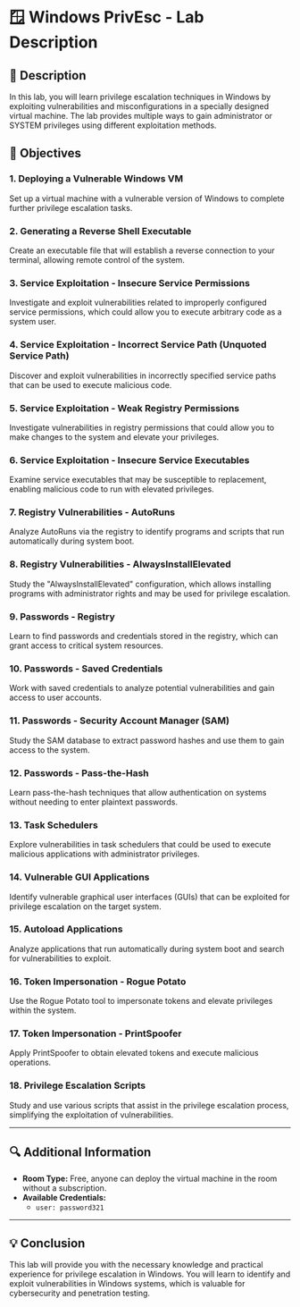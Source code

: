# 🪟 Windows PrivEsc - Lab Description

## 📜 Description
In this lab, you will learn privilege escalation techniques in Windows by exploiting vulnerabilities and misconfigurations in a specially designed virtual machine. The lab provides multiple ways to gain administrator or SYSTEM privileges using different exploitation methods.

## 🎯 Objectives

### 1. Deploying a Vulnerable Windows VM
Set up a virtual machine with a vulnerable version of Windows to complete further privilege escalation tasks.

### 2. Generating a Reverse Shell Executable
Create an executable file that will establish a reverse connection to your terminal, allowing remote control of the system.

### 3. Service Exploitation - Insecure Service Permissions
Investigate and exploit vulnerabilities related to improperly configured service permissions, which could allow you to execute arbitrary code as a system user.

### 4. Service Exploitation - Incorrect Service Path (Unquoted Service Path)
Discover and exploit vulnerabilities in incorrectly specified service paths that can be used to execute malicious code.

### 5. Service Exploitation - Weak Registry Permissions
Investigate vulnerabilities in registry permissions that could allow you to make changes to the system and elevate your privileges.

### 6. Service Exploitation - Insecure Service Executables
Examine service executables that may be susceptible to replacement, enabling malicious code to run with elevated privileges.

### 7. Registry Vulnerabilities - AutoRuns
Analyze AutoRuns via the registry to identify programs and scripts that run automatically during system boot.

### 8. Registry Vulnerabilities - AlwaysInstallElevated
Study the "AlwaysInstallElevated" configuration, which allows installing programs with administrator rights and may be used for privilege escalation.

### 9. Passwords - Registry
Learn to find passwords and credentials stored in the registry, which can grant access to critical system resources.

### 10. Passwords - Saved Credentials
Work with saved credentials to analyze potential vulnerabilities and gain access to user accounts.

### 11. Passwords - Security Account Manager (SAM)
Study the SAM database to extract password hashes and use them to gain access to the system.

### 12. Passwords - Pass-the-Hash
Learn pass-the-hash techniques that allow authentication on systems without needing to enter plaintext passwords.

### 13. Task Schedulers
Explore vulnerabilities in task schedulers that could be used to execute malicious applications with administrator privileges.

### 14. Vulnerable GUI Applications
Identify vulnerable graphical user interfaces (GUIs) that can be exploited for privilege escalation on the target system.

### 15. Autoload Applications
Analyze applications that run automatically during system boot and search for vulnerabilities to exploit.

### 16. Token Impersonation - Rogue Potato
Use the Rogue Potato tool to impersonate tokens and elevate privileges within the system.

### 17. Token Impersonation - PrintSpoofer
Apply PrintSpoofer to obtain elevated tokens and execute malicious operations.

### 18. Privilege Escalation Scripts
Study and use various scripts that assist in the privilege escalation process, simplifying the exploitation of vulnerabilities.

---

## 🔍 Additional Information
- **Room Type:** Free, anyone can deploy the virtual machine in the room without a subscription.
- **Available Credentials:** 
  - `user: password321`

---

## 💡 Conclusion
This lab will provide you with the necessary knowledge and practical experience for privilege escalation in Windows. You will learn to identify and exploit vulnerabilities in Windows systems, which is valuable for cybersecurity and penetration testing.
